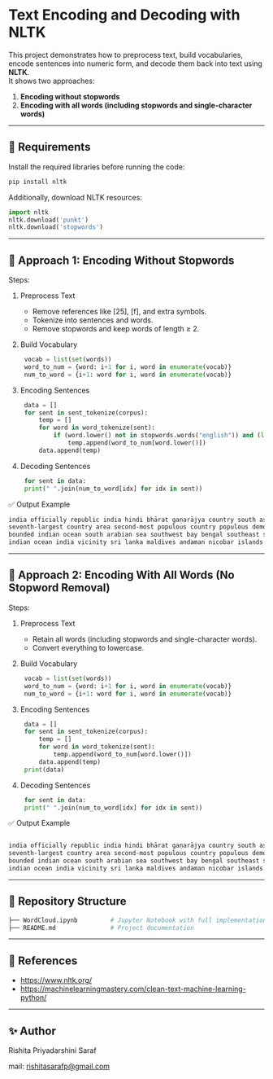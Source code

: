 # Text Encoding and Decoding with NLTK

This project demonstrates how to preprocess text, build vocabularies, encode sentences into numeric form, and decode them back into text using **NLTK**.  
It shows two approaches:
1. **Encoding without stopwords**  
2. **Encoding with all words (including stopwords and single-character words)**  

---

## 📌 Requirements
Install the required libraries before running the code:
```python
pip install nltk
```

Additionally, download NLTK resources:
```python
import nltk
nltk.download('punkt')
nltk.download('stopwords')
```
---

## 🚀 Approach 1: Encoding Without Stopwords

Steps:

1. Preprocess Text
   - Remove references like [25], [f], and extra symbols.
   - Tokenize into sentences and words.
   - Remove stopwords and keep words of length ≥ 2.

2. Build Vocabulary
   ```python
    vocab = list(set(words))
    word_to_num = {word: i+1 for i, word in enumerate(vocab)}
    num_to_word = {i+1: word for i, word in enumerate(vocab)}

   ```
3. Encoding Sentences
   ```python
    data = []
    for sent in sent_tokenize(corpus):
        temp = []
        for word in word_tokenize(sent):
            if (word.lower() not in stopwords.words("english")) and (len(word) >= 2):
                temp.append(word_to_num[word.lower()])
        data.append(temp)

   ```
4. Decoding Sentences
   ```python
    for sent in data:
    print(" ".join(num_to_word[idx] for idx in sent))

   ```
✅ Output Example
```css
india officially republic india hindi bhārat gaṇarājya country south asia
seventh-largest country area second-most populous country populous democracy world
bounded indian ocean south arabian sea southwest bay bengal southeast shares land borders pakistan west china nepal bhutan north bangladesh myanmar east
indian ocean india vicinity sri lanka maldives andaman nicobar islands share maritime border thailand myanmar indonesia
 ```

---

## 🚀 Approach 2: Encoding With All Words (No Stopword Removal)

Steps:

1. Preprocess Text
   - Retain all words (including stopwords and single-character words).
   - Convert everything to lowercase.

2. Build Vocabulary
   ```python
    vocab = list(set(words))
    word_to_num = {word: i+1 for i, word in enumerate(vocab)}
    num_to_word = {i+1: word for i, word in enumerate(vocab)}

   ```
3. Encoding Sentences
   ```python
    data = []
    for sent in sent_tokenize(corpus):
        temp = []
        for word in word_tokenize(sent):
            temp.append(word_to_num[word.lower()])
        data.append(temp)
    print(data)

   ```
4. Decoding Sentences
   ```python
    for sent in data:
    print(" ".join(num_to_word[idx] for idx in sent))

   ```
✅ Output Example
```css

india officially republic india hindi bhārat gaṇarājya country south asia
seventh-largest country area second-most populous country populous democracy world
bounded indian ocean south arabian sea southwest bay bengal southeast shares land borders pakistan west china nepal bhutan north bangladesh myanmar east
indian ocean india vicinity sri lanka maldives andaman nicobar islands share maritime border thailand myanmar indonesia
 ```

---

## 📂 Repository Structure
```bash
├── WordCloud.ipynb         # Jupyter Notebook with full implementation
├── README.md               # Project documentation
```
---

## 📖 References
- https://www.nltk.org/
- https://machinelearningmastery.com/clean-text-machine-learning-python/
---

## ✨ Author

Rishita Priyadarshini Saraf

mail: rishitasarafp@gmail.com

